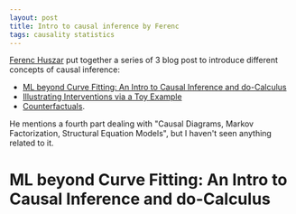 ```yaml
---
layout: post
title: Intro to causal inference by Ferenc
tags: causality statistics
---
```


[Ferenc Huszar](https://www.inference.vc/) put together a series of 3 blog post to introduce different concepts of causal inference:
* [ML beyond Curve Fitting: An Intro to Causal Inference and do-Calculus](https://www.inference.vc/untitled/)
* [Illustrating Interventions via a Toy Example](https://www.inference.vc/causal-inference-2-illustrating-interventions-in-a-toy-example/)
* [Counterfactuals](https://www.inference.vc/causal-inference-3-counterfactuals/).

He mentions a fourth part dealing with "Causal Diagrams, Markov Factorization, Structural Equation Models", but I haven't seen anything related to it.

# ML beyond Curve Fitting: An Intro to Causal Inference and do-Calculus

